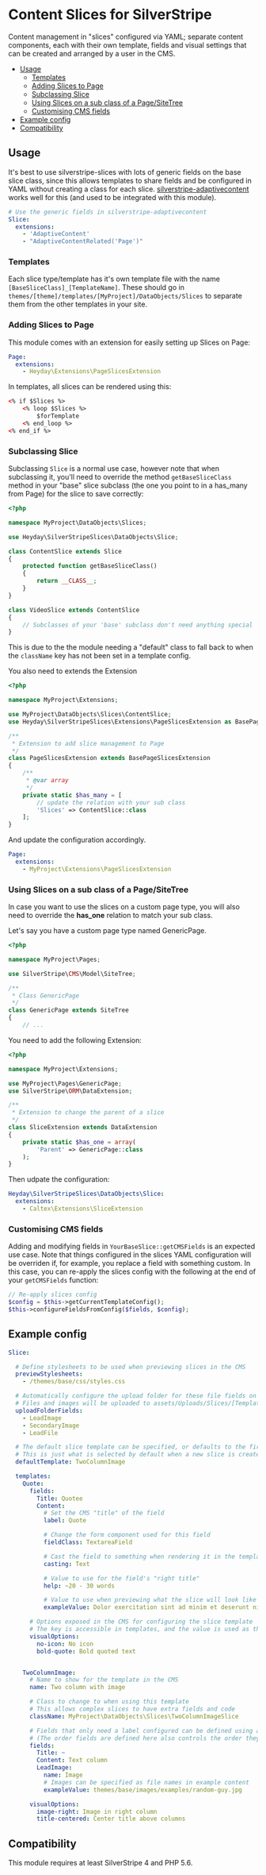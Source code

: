 # Content Slices for SilverStripe

Content management in "slices" configured via YAML; separate content components, each with their own template, fields and visual settings that can be created and arranged by a user in the CMS.

- [Usage](#usage)
    - [Templates](#templates)
    - [Adding Slices to Page](#adding-slices-to-page)
    - [Subclassing Slice](#subclassing-slice)
    - [Using Slices on a sub class of a Page/SiteTree](#using-slices-on-a-sub-class-of-a-pagesitetree)
    - [Customising CMS fields](#customising-cms-fields)
- [Example config](#example-config)
- [Compatibility](#compatibility)

## Usage

It's best to use silverstripe-slices with lots of generic fields on the base slice class, since this allows templates to share fields and be configured in YAML without creating a class for each slice. [silverstripe-adaptivecontent](https://github.com/heyday/silverstripe-adaptivecontent) works well for this (and used to be integrated with this module).

```yaml
# Use the generic fields in silverstripe-adaptivecontent
Slice:
  extensions:
    - 'AdaptiveContent'
    - "AdaptiveContentRelated('Page')"
```

### Templates

Each slice type/template has it's own template file with the name `[BaseSliceClass]_[TemplateName]`. These should go in `themes/[theme]/templates/[MyProject]/DataObjects/Slices` to separate them from the other templates in your site. 

### Adding Slices to Page

This module comes with an extension for easily setting up Slices on Page:

```yaml
Page:
  extensions:
    - Heyday\Extensions\PageSlicesExtension
```

In templates, all slices can be rendered using this:

```html
<% if $Slices %>
    <% loop $Slices %>
        $forTemplate
    <% end_loop %>
<% end_if %>
```

### Subclassing Slice

Subclassing `Slice` is a normal use case, however note that when subclassing it, you'll need to override the method `getBaseSliceClass` method in your "base" slice subclass (the one you point to in a has_many from Page) for the slice to save correctly:

```php
<?php

namespace MyProject\DataObjects\Slices;

use Heyday\SilverStripeSlices\DataObjects\Slice;

class ContentSlice extends Slice
{
    protected function getBaseSliceClass()
    {
        return __CLASS__;
    }
}

class VideoSlice extends ContentSlice
{
    // Subclasses of your 'base' subclass don't need anything special
}
```

This is due to the the module needing a "default" class to fall back to when the `className` key has not been set in a template config.

You also need to extends the Extension

```php
<?php

namespace MyProject\Extensions;

use MyProject\DataObjects\Slices\ContentSlice;
use Heyday\SilverStripeSlices\Extensions\PageSlicesExtension as BasePageSlicesExtension;

/**
 * Extension to add slice management to Page
 */
class PageSlicesExtension extends BasePageSlicesExtension
{
    /**
     * @var array
     */
    private static $has_many = [
        // update the relation with your sub class
        'Slices' => ContentSlice::class
    ];
}
```

And update the configuration accordingly.

```yaml
Page:
  extensions:
    - MyProject\Extensions\PageSlicesExtension
```

### Using Slices on a sub class of a Page/SiteTree

In case you want to use the slices on a custom page type, you will also need to override the **has_one** relation to match your sub class.

Let's say you have a custom page type named GenericPage.

```php
<?php

namespace MyProject\Pages;

use SilverStripe\CMS\Model\SiteTree;

/**
 * Class GenericPage
 */
class GenericPage extends SiteTree
{
    // ...
```

You need to add the following Extension:

```php
<?php

namespace MyProject\Extensions;

use MyProject\Pages\GenericPage;
use SilverStripe\ORM\DataExtension;

/**
 * Extension to change the parent of a slice
 */
class SliceExtension extends DataExtension
{
    private static $has_one = array(
        'Parent' => GenericPage::class
    );
}
```

Then udpate the configuration:
```yml
Heyday\SilverStripeSlices\DataObjects\Slice:
  extensions:
    - Caltex\Extensions\SliceExtension
```

### Customising CMS fields

Adding and modifying fields in `YourBaseSlice::getCMSFields` is an expected use case. Note that things configured in the slices YAML configuration will be overriden if, for example, you replace a field with something custom. In this case, you can re-apply the slices config with the following at the end of your `getCMSFields` function:

```php
// Re-apply slices config
$config = $this->getCurrentTemplateConfig();
$this->configureFieldsFromConfig($fields, $config);
```

## Example config

```yaml
Slice:

  # Define stylesheets to be used when previewing slices in the CMS
  previewStylesheets:
    - /themes/base/css/styles.css

  # Automatically configure the upload folder for these file fields on Slice
  # Files and images will be uploaded to assets/Uploads/Slices/[TemplateName]
  uploadFolderFields:
    - LeadImage
    - SecondaryImage
    - LeadFile

  # The default slice template can be specified, or defaults to the first defined
  # This is just what is selected by default when a new slice is created
  defaultTemplate: TwoColumnImage

  templates:
    Quote:
      fields:
        Title: Quotee
        Content:
          # Set the CMS "title" of the field
          label: Quote

          # Change the form component used for this field
          fieldClass: TextareaField

          # Cast the field to something when rendering it in the template
          casting: Text

          # Value to use for the field's "right title"
          help: ~20 - 30 words

          # Value to use when previewing what the slice will look like
          exampleValue: Dolor exercitation sint ad minim et deserunt nisi aliquip cillum laboris ipsum esse nulla commodo cupidatat ipsum proident exercitation veniam

      # Options exposed in the CMS for configuring the slice template
      # The key is accessible in templates, and the value is used as the CMS title
      visualOptions:
        no-icon: No icon
        bold-quote: Bold quoted text


    TwoColumnImage:
      # Name to show for the template in the CMS
      name: Two column with image

      # Class to change to when using this template
      # This allows complex slices to have extra fields and code
      className: MyProject\DataObjects\Slices\TwoColumnImageSlice

      # Fields that only need a label configured can be defined using a shortcut:
      # (The order fields are defined here also controls the order they show in the CMS)
      fields:
        Title: ~
        Content: Text column
        LeadImage:
          name: Image
          # Images can be specified as file names in example content
          exampleValue: themes/base/images/examples/random-guy.jpg

      visualOptions:
        image-right: Image in right column
        title-centered: Center title above columns
```

## Compatibility

This module requires at least SilverStripe 4 and PHP 5.6.
